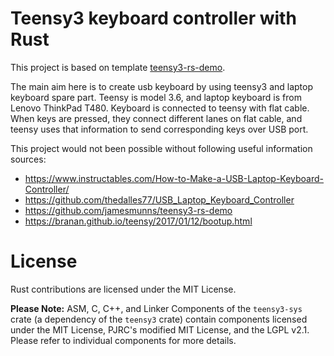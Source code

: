 # Teensy3 keyboard controller with Rust

This project is based on template [teensy3-rs-demo](https://github.com/tolvanea/teensy3-rs-demo).

The main aim here is to create usb keyboard by using teensy3 and laptop keyboard spare part. Teensy is model 3.6, and laptop keyboard is from Lenovo ThinkPad T480. Keyboard is connected to teensy with flat cable. When keys are pressed, they connect different lanes on flat cable, and teensy uses that information to send corresponding keys over USB port. 

This project would not been possible without following useful information sources:
* https://www.instructables.com/How-to-Make-a-USB-Laptop-Keyboard-Controller/
* https://github.com/thedalles77/USB_Laptop_Keyboard_Controller  
* https://github.com/jamesmunns/teensy3-rs-demo
* https://branan.github.io/teensy/2017/01/12/bootup.html


# License
Rust contributions are licensed under the MIT License.

**Please Note:** ASM, C, C++, and Linker Components of the `teensy3-sys` crate (a dependency of the `teensy3` crate) contain components licensed under the MIT License, PJRC's modified MIT License, and the LGPL v2.1. Please refer to individual components for more details.
